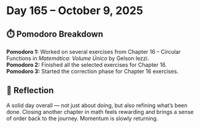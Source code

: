 # Day 165 – October 9, 2025

## ⏱️ Pomodoro Breakdown

**Pomodoro 1:** Worked on several exercises from Chapter 16 – Circular Functions in *Matemática: Volume Único* by Gelson Iezzi.  
**Pomodoro 2:** Finished all the selected exercises for Chapter 16.  
**Pomodoro 3:** Started the correction phase for Chapter 16 exercises.

## 💬 Reflection

A solid day overall — not just about doing, but also refining what’s been done. Closing another chapter in math feels rewarding and brings a sense of order back to the journey. Momentum is slowly returning.
